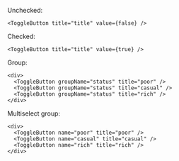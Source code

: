 Unchecked:

    <ToggleButton title="title" value={false} />

Checked:

    <ToggleButton title="title" value={true} />

Group:

    <div>
      <ToggleButton groupName="status" title="poor" />
      <ToggleButton groupName="status" title="casual" />
      <ToggleButton groupName="status" title="rich" />
    </div>

Multiselect group:

    <div>
      <ToggleButton name="poor" title="poor" />
      <ToggleButton name="casual" title="casual" />
      <ToggleButton name="rich" title="rich" />
    </div>

